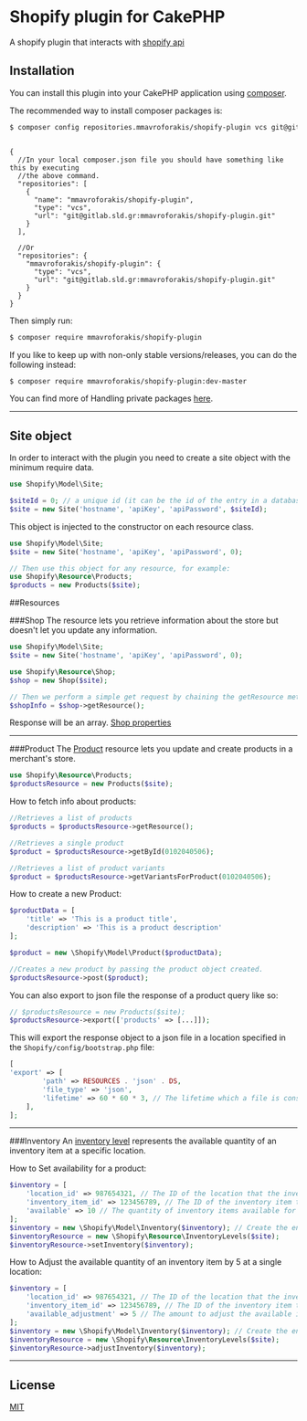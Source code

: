 # Shopify plugin for CakePHP
A shopify plugin that interacts with [shopify api](https://shopify.dev/docs/admin-api/rest/reference)
## Installation

You can install this plugin into your CakePHP application using [composer](https://getcomposer.org).

The recommended way to install composer packages is:
```bash
$ composer config repositories.mmavroforakis/shopify-plugin vcs git@gitlab.sld.gr:mmavroforakis/shopify-plugin.git
```
```json5

{
  //In your local composer.json file you should have something like this by executing 
  //the above command.
  "repositories": [
    {
      "name": "mmavroforakis/shopify-plugin",
      "type": "vcs",
      "url": "git@gitlab.sld.gr:mmavroforakis/shopify-plugin.git"
    }
  ],
  
  //Or
  "repositories": {
    "mmavroforakis/shopify-plugin": {
      "type": "vcs",
      "url": "git@gitlab.sld.gr:mmavroforakis/shopify-plugin.git"
    }
  }
}
```
Then simply run:
```bash
$ composer require mmavroforakis/shopify-plugin
```

If you like to keep up with non-only stable versions/releases, you can do the following instead:
```bash
$ composer require mmavroforakis/shopify-plugin:dev-master
```

You can find more of Handling private packages [here](https://getcomposer.org/doc/articles/handling-private-packages.md#handling-private-packages).

___
## Site object

In order to interact with the plugin you need to create a site object with the minimum require data.
```php
use Shopify\Model\Site;

$siteId = 0; // a unique id (it can be the id of the entry in a database table)
$site = new Site('hostname', 'apiKey', 'apiPassword', $siteId);
```

This object is injected to the constructor on each resource class.

```php
use Shopify\Model\Site;
$site = new Site('hostname', 'apiKey', 'apiPassword', 0);

// Then use this object for any resource, for example:
use Shopify\Resource\Products;
$products = new Products($site);
```

##Resources

###Shop
The resource lets you retrieve information about the store but doesn't let you update any information.
```php
use Shopify\Model\Site;
$site = new Site('hostname', 'apiKey', 'apiPassword', 0);

use Shopify\Resource\Shop;
$shop = new Shop($site);

// Then we perform a simple get request by chaining the getResource method
$shopInfo = $shop->getResource();
```
Response will be an array. [Shop properties](https://shopify.dev/docs/admin-api/rest/reference/store-properties/shop#properties-2021-01)
___
###Product
The [Product](https://shopify.dev/docs/admin-api/rest/reference/products/product#properties-2021-01) resource lets you update and create products in a merchant's store.

```php
use Shopify\Resource\Products;
$productsResource = new Products($site);
```

How to fetch info about products:
```php
//Retrieves a list of products
$products = $productsResource->getResource();

//Retrieves a single product
$product = $productsResource->getById(0102040506);

//Retrieves a list of product variants
$product = $productsResource->getVariantsForProduct(0102040506);
```

How to create a new Product:
```php
$productData = [
    'title' => 'This is a product title',
    'description' => 'This is a product description'
];

$product = new \Shopify\Model\Product($productData);

//Creates a new product by passing the product object created.
$productsResource->post($product);
```

You can also export to json file the response of a product query like so:
```php
// $productsResource = new Products($site);
$productsResource->export(['products' => [...]]);
```
This will export the response object to a json file in a location specified in the `Shopify/config/bootstrap.php` file:
```php
[
'export' => [
        'path' => RESOURCES . 'json' . DS,
        'file_type' => 'json',
        'lifetime' => 60 * 60 * 3, // The lifetime which a file is consider to be old
    ],
];
```

___

###Inventory
An [inventory level](https://shopify.dev/docs/admin-api/rest/reference/inventory/inventorylevel#properties-2021-01) represents the available quantity of an inventory item at a specific location.

How to Set availability for a product:
```php
$inventory = [
    'location_id' => 987654321, // The ID of the location that the inventory level belongs to.
    'inventory_item_id' => 123456789, // The ID of the inventory item that the inventory level belongs to.
    'available' => 10 // The quantity of inventory items available for sale.
];
$inventory = new \Shopify\Model\Inventory($inventory); // Create the entity;
$inventoryResource = new \Shopify\Resource\InventoryLevels($site);
$inventoryResource->setInventory($inventory);
```

How to Adjust the available quantity of an inventory item by 5 at a single location:
```php
$inventory = [
    'location_id' => 987654321, // The ID of the location that the inventory level belongs to.
    'inventory_item_id' => 123456789, // The ID of the inventory item that the inventory level belongs to.
    'available_adjustment' => 5 // The amount to adjust the available inventory quantity. Send negative values to subtract from the current available quantity.
];
$inventory = new \Shopify\Model\Inventory($inventory); // Create the entity;
$inventoryResource = new \Shopify\Resource\InventoryLevels($site);
$inventoryResource->adjustInventory($inventory);
```
____

## License
[MIT](https://choosealicense.com/licenses/mit/)

